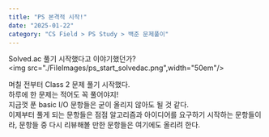 ```yaml
---
title: "PS 본격적 시작!"
date: "2025-01-22"
category: "CS Field > PS Study > 백준 문제풀이"
---
```


Solved.ac 풀기 시작했다고 이야기했던가?  
<img src="./FileImages/ps_start_solvedac.png",width="50em"/>  

며칠 전부터 Class 2 문제 풀기 시작했다.  
하루에 한 문제는 적어도 꼭 풀어야지!  
지금껏 푼 basic I/O 문항들은 굳이 올리지 않아도 될 것 같다.  
이제부터 풀게 되는 문항들은 점점 알고리즘과 아이디어를 요구하기 시작하는 문항들이라,
문항들 중 다시 리뷰해볼 만한 문항들은 여기에도 올리려 한다.
